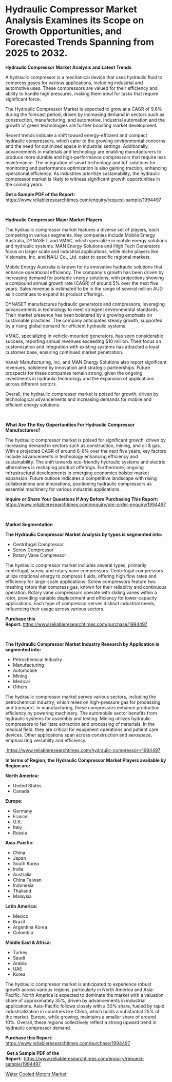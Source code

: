 <p><h1>Hydraulic Compressor Market Analysis Examines its Scope on Growth Opportunities, and Forecasted Trends Spanning from 2025 to 2032.</h1></p><p><strong>Hydraulic Compressor Market Analysis and Latest Trends</strong></p>
<p><p>A hydraulic compressor is a mechanical device that uses hydraulic fluid to compress gases for various applications, including industrial and automotive uses. These compressors are valued for their efficiency and ability to handle high pressures, making them ideal for tasks that require significant force. </p><p>The Hydraulic Compressor Market is expected to grow at a CAGR of 9.6% during the forecast period, driven by increasing demand in sectors such as construction, manufacturing, and automotive. Industrial automation and the growth of green technologies are further boosting market development. </p><p>Recent trends indicate a shift toward energy-efficient and compact hydraulic compressors, which cater to the growing environmental concerns and the need for optimized space in industrial settings. Additionally, advancements in materials and technology are enabling manufacturers to produce more durable and high-performance compressors that require less maintenance. The integration of smart technology and IoT solutions for monitoring and performance optimization is also gaining traction, enhancing operational efficiency. As industries prioritize sustainability, the hydraulic compressor market is likely to witness significant growth opportunities in the coming years.</p></p>
<p><strong>Get a Sample PDF of the Report:&nbsp;</strong> <a href="https://www.reliableresearchtimes.com/enquiry/request-sample/1994497?utm_campaign=3542&utm_medium=2&utm_source=Github&utm_content=ia&utm_term=10042025&utm_id=hydraulic-compressor">https://www.reliableresearchtimes.com/enquiry/request-sample/1994497</a></p>
<p>&nbsp;</p>
<p><strong>Hydraulic Compressor Major Market Players</strong></p>
<p><p>The hydraulic compressor market features a diverse set of players, each competing in various segments. Key companies include Mobile Energy Australia, DYNASET, and VMAC, which specialize in mobile energy solutions and hydraulic systems. MAN Energy Solutions and High Tech Generators focus on larger scale and industrial applications, while niche players like Visionaire, Inc. and NAILI Co., Ltd. cater to specific regional markets.</p><p>Mobile Energy Australia is known for its innovative hydraulic solutions that enhance operational efficiency. The company's growth has been driven by increasing demand for portable energy solutions, with projections showing a compound annual growth rate (CAGR) of around 5% over the next five years. Sales revenue is estimated to be in the range of several million AUD as it continues to expand its product offerings.</p><p>DYNASET manufactures hydraulic generators and compressors, leveraging advancements in technology to meet stringent environmental standards. Their market presence has been bolstered by a growing emphasis on sustainable practices. The company anticipates steady growth, supported by a rising global demand for efficient hydraulic systems.</p><p>VMAC, specializing in vehicle-mounted generators, has seen considerable success, reporting annual revenues exceeding $10 million. Their focus on customization and integration with existing systems has attracted a loyal customer base, ensuring continued market penetration.</p><p>Vanair Manufacturing, Inc. and MAN Energy Solutions also report significant revenues, bolstered by innovation and strategic partnerships. Future prospects for these companies remain strong, given the ongoing investments in hydraulic technology and the expansion of applications across different sectors.</p><p>Overall, the hydraulic compressor market is poised for growth, driven by technological advancements and increasing demands for mobile and efficient energy solutions.</p></p>
<p>&nbsp;</p>
<p><strong>What Are The Key Opportunities For Hydraulic Compressor Manufacturers?</strong></p>
<p><p>The hydraulic compressor market is poised for significant growth, driven by increasing demand in sectors such as construction, mining, and oil & gas. With a projected CAGR of around 6-8% over the next five years, key factors include advancements in technology enhancing efficiency and sustainability. The shift towards eco-friendly hydraulic systems and electric alternatives is reshaping product offerings. Furthermore, ongoing infrastructural developments in emerging economies bolster market expansion. Future outlook indicates a competitive landscape with rising collaborations and innovations, positioning hydraulic compressors as essential machinery for various industrial applications.</p></p>
<p><strong>Inquire or Share Your Questions If Any Before Purchasing This Report:</strong> <a href="https://www.reliableresearchtimes.com/enquiry/pre-order-enquiry/1994497?utm_campaign=3542&utm_medium=2&utm_source=Github&utm_content=ia&utm_term=10042025&utm_id=hydraulic-compressor">https://www.reliableresearchtimes.com/enquiry/pre-order-enquiry/1994497</a></p>
<p>&nbsp;</p>
<p><strong>Market Segmentation</strong></p>
<p><strong>The Hydraulic Compressor Market Analysis by types is segmented into:</strong></p>
<p><ul><li>Centrifugal Compressor</li><li>Screw Compressor</li><li>Rotary Vane Compressor</li></ul></p>
<p><p>The hydraulic compressor market includes several types, primarily centrifugal, screw, and rotary vane compressors. Centrifugal compressors utilize rotational energy to compress fluids, offering high flow rates and efficiency for large-scale applications. Screw compressors feature two meshing rotors that compress gas, known for their reliability and continuous operation. Rotary vane compressors operate with sliding vanes within a rotor, providing variable displacement and efficiency for lower-capacity applications. Each type of compressor serves distinct industrial needs, influencing their usage across various sectors.</p></p>
<p><strong>Purchase this Report:&nbsp;</strong><a href="https://www.reliableresearchtimes.com/purchase/1994497?utm_campaign=3542&utm_medium=2&utm_source=Github&utm_content=ia&utm_term=10042025&utm_id=hydraulic-compressor">https://www.reliableresearchtimes.com/purchase/1994497</a></p>
<p>&nbsp;</p>
<p><strong>The Hydraulic Compressor Market Industry Research by Application is segmented into:</strong></p>
<p><ul><li>Petrochemical Industry</li><li>Manufacturing</li><li>Automobile</li><li>Mining</li><li>Medical</li><li>Others</li></ul></p>
<p><p>The hydraulic compressor market serves various sectors, including the petrochemical industry, which relies on high-pressure gas for processing and transport. In manufacturing, these compressors enhance production efficiency by powering machinery. The automobile sector benefits from hydraulic systems for assembly and testing. Mining utilizes hydraulic compressors to facilitate extraction and processing of materials. In the medical field, they are critical for equipment operations and patient care devices. Other applications span across construction and aerospace, emphasizing versatility and efficiency.</p></p>
<p><a href="https://www.reliableresearchtimes.com/hydraulic-compressor-r1994497?utm_campaign=3542&utm_medium=2&utm_source=Github&utm_content=ia&utm_term=10042025&utm_id=hydraulic-compressor">&nbsp;https://www.reliableresearchtimes.com/hydraulic-compressor-r1994497</a></p>
<p><strong>In terms of Region, the Hydraulic Compressor Market Players available by Region are:</strong></p>
<p>
    <p> <strong> North America: </strong>
        <ul>
            <li>United States</li>
            <li>Canada</li>
        </ul>
        </p> 
    <p> <strong> Europe: </strong>
        <ul>
            <li>Germany</li>
            <li>France</li>
            <li>U.K.</li>
            <li>Italy</li>
            <li>Russia</li>
        </ul>
        </p> 
    <p> <strong> Asia-Pacific: </strong>
        <ul>
            <li>China</li>
            <li>Japan</li>
            <li>South Korea</li>
            <li>India</li>
            <li>Australia</li>
            <li>China Taiwan</li>
            <li>Indonesia</li>
            <li>Thailand</li>
            <li>Malaysia</li>
        </ul>
        </p> 
    <p> <strong> Latin America: </strong>
        <ul>
            <li>Mexico</li>
            <li>Brazil</li>
            <li>Argentina Korea</li>
            <li>Colombia</li>
        </ul>
        </p> 
    <p> <strong> Middle East & Africa: </strong>
        <ul>
            <li>Turkey</li>
            <li>Saudi</li>
            <li>Arabia</li>
            <li>UAE</li>
            <li>Korea</li>
        </ul>
    </p>
    </p>
<p><p>The hydraulic compressor market is anticipated to experience robust growth across various regions, particularly in North America and Asia-Pacific. North America is expected to dominate the market with a valuation share of approximately 35%, driven by advancements in industrial applications. Asia-Pacific follows closely with a 30% share, fueled by rapid industrialization in countries like China, which holds a substantial 25% of the market. Europe, while growing, maintains a smaller share of around 10%. Overall, these regions collectively reflect a strong upward trend in hydraulic compressor demand.</p></p>
<p><strong>Purchase this Report: </strong><a href="https://www.reliableresearchtimes.com/purchase/1994497?utm_campaign=3542&utm_medium=2&utm_source=Github&utm_content=ia&utm_term=10042025&utm_id=hydraulic-compressor">https://www.reliableresearchtimes.com/purchase/1994497</a></p>
<p>&nbsp;<strong>Get a Sample PDF of the Report:&nbsp;&nbsp;</strong><a href="https://www.reliableresearchtimes.com/enquiry/request-sample/1994497?utm_campaign=3542&utm_medium=2&utm_source=Github&utm_content=ia&utm_term=10042025&utm_id=hydraulic-compressor">https://www.reliableresearchtimes.com/enquiry/request-sample/1994497</a></p>
<p><strong></strong></p>
<p><p><a href="https://github.com/botocniveda/Market-Research-Report-List-1/blob/main/water-cooled-motors-market.md?utm_campaign=3542&utm_medium=2&utm_source=Github&utm_content=ia&utm_term=10042025&utm_id=hydraulic-compressor">Water Cooled Motors Market</a></p></p>